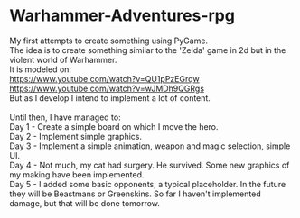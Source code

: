 # Warhammer-Adventures-rpg

My first attempts to create something using PyGame. \
The idea is to create something similar to the 'Zelda' game in 2d but in the violent world of Warhammer.\
It is modeled on:\
https://www.youtube.com/watch?v=QU1pPzEGrqw \
https://www.youtube.com/watch?v=wJMDh9QGRgs \
But as I develop I intend to implement a lot of content.\
\
Until then, I have managed to:\
Day 1 - Create a simple board on which I move the hero.\
Day 2 - Implement simple graphics.\
Day 3 - Implement a simple animation, weapon and magic selection, simple UI. \
Day 4 - Not much, my cat had surgery. He survived. Some new graphics of my making have been implemented. \
Day 5 - I added some basic opponents, a typical placeholder. In the future they will be Beastmans or Greenskins. So far I haven't implemented damage, but that will be done tomorrow.
